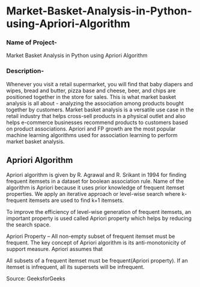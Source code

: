 <h1>Market-Basket-Analysis-in-Python-using-Apriori-Algorithm</h1>

<h3>Name of Project-</h3>

Market Basket Analysis in Python using Apriori Algorithm

<h3>Description-</h3> <p>Whenever you visit a retail supermarket, you will find that baby diapers and wipes, bread and butter, pizza base and cheese, beer, and chips are positioned together in the store for sales. This is what market basket analysis is all about - analyzing the association among products bought together by customers. Market basket analysis is a versatile use case in the retail industry that helps cross-sell products in a physical outlet and also helps e-commerce businesses recommend products to customers based on product associations. Apriori and FP growth are the most popular machine learning algorithms used for association learning to perform market basket analysis.</p>

<h2>Apriori Algorithm</h2>
<p>Apriori algorithm is given by R. Agrawal and R. Srikant in 1994 for finding frequent itemsets in a dataset for boolean association rule. Name of the algorithm is Apriori because it uses prior knowledge of frequent itemset properties. We apply an iterative approach or level-wise search where k-frequent itemsets are used to find k+1 itemsets.

To improve the efficiency of level-wise generation of frequent itemsets, an important property is used called Apriori property which helps by reducing the search space.

Apriori Property –
All non-empty subset of frequent itemset must be frequent. The key concept of Apriori algorithm is its anti-monotonicity of support measure. Apriori assumes that

All subsets of a frequent itemset must be frequent(Apriori property).
If an itemset is infrequent, all its supersets will be infrequent.</p> 
<p>Source: GeeksforGeeks</p>
